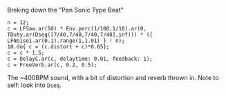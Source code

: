 Breking down the "Pan Sonic Type Beat"

```supercollider
n = 12;
c = LFSaw.ar(50) * Env.perc(1/100,1/10).ar(0, TDuty.ar(Dseq([7/40,7/40,7/40,7/40],inf))) * ({ LFNoise1.ar(0.1).range(1,1.01) } ! n);
10.do{ c = (c.distort + c)*0.65};
c = c * 1.5;
c = DelayC.ar(c, delaytime: 0.01, feedback: 1);
c = FreeVerb.ar(c, 0.2, 0.5);
```
The ~400BPM sound, with a bit of distortion and reverb thrown in. Note to self: look into `Dseq`.
